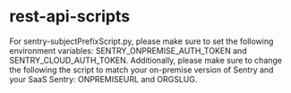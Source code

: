 # rest-api-scripts

For sentry-subjectPrefixScript.py, please make sure to set the following environment variables: SENTRY_ONPREMISE_AUTH_TOKEN and SENTRY_CLOUD_AUTH_TOKEN.  Additionally, please make sure to change the following the script to match your on-premise version of Sentry and your SaaS Sentry: ONPREMISEURL and ORGSLUG.